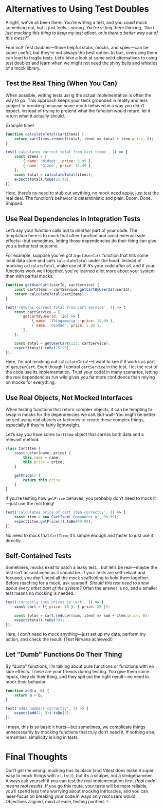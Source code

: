 # Alternatives to Using Test Doubles

Alright, we've all been there. You’re writing a test, and you _could_ mock something out, but it just feels… wrong. You’re sitting there thinking, _“Am I just mocking this thing to keep my test afloat, or is there a better way out of this mess?”_

Fear not! Test doubles—those helpful stubs, mocks, and spies—can be super useful, but they’re not always the best option. In fact, overusing them can lead to fragile tests. Let’s take a look at some solid alternatives to using test doubles and learn when we might not need the shiny bells and whistles of a mock library.

## Test the Real Thing (When You Can)

When possible, writing tests using the actual implementation is often the way to go. This approach keeps your tests grounded in reality and less subject to breaking because some mock behaved in a way you didn’t expect. Instead of trying to pretend what the function would return, let it return what it actually should.

Example time!

```javascript
function calculateTotal(cartItems) {
	return cartItems.reduce((total, item) => total + item.price, 0);
}

test('calculates correct total from cart items', () => {
	const items = [
		{ name: 'Widget', price: 9.99 },
		{ name: 'Gizmo', price: 12.49 },
	];
	const total = calculateTotal(items);
	expect(total).toBe(22.48);
});
```

Here, there’s no need to stub out anything, no mock need apply, just test the real deal. The function’s behavior is deterministic and plain. Boom. Done. Shipped.

## Use Real Dependencies in Integration Tests

Let’s say your function calls out to _another_ part of your code. The temptation here is to mock that other function and avoid external side effects—but sometimes, letting those dependencies do their thing can give you a better test outcome.

For example, suppose you’ve got a `getUserCart` function that hits some local data store and calls `calculateTotal` under the hood. Instead of mocking `calculateTotal`, make use of it! It’s your code after all, and if your functions work well together, you’ve learned a lot more about your system than with partial mocks.

```javascript
function getUserCart(userId, cartService) {
	const cartItems = cartService.getCartByUserId(userId);
	return calculateTotal(cartItems);
}

test('returns correct total from cart service', () => {
	const cartService = {
		getCartByUserId: (id) => [
			{ name: 'Thingamajig', price: 19.99 },
			{ name: 'Doodad', price: 5.99 },
		],
	};

	const total = getUserCart(123, cartService);
	expect(total).toBe(25.98);
});
```

Here, I’m not mocking out `calculateTotal`—I want to see if it works as part of `getUserCart`. Even though I control `cartService` in the test, I let the rest of the code use its implementation. Trust your code! In many scenarios, letting the real dependencies run wild gives you far more confidence than relying on mocks for everything.

## Use Real Objects, Not Mocked Interfaces

When testing functions that return complex objects, it can be tempting to swap in mocks for the dependencies we call. But wait! You might be better served using real objects or factories to create these complex things, especially if they’re fairly lightweight.

Let’s say you have some `CartItem` object that carries both data and a relevant method.

```javascript
class CartItem {
	constructor(name, price) {
		this.name = name;
		this.price = price;
	}

	getPrice() {
		return this.price;
	}
}
```

If you’re testing how `getPrice` behaves, you probably don’t need to mock it—just use the real thing!

```javascript
test('calculates price of cart item correctly', () => {
	const item = new CartItem('Component A', 99.99);
	expect(item.getPrice()).toBe(99.99);
});
```

No need to mock that `CartItem`; it’s simple enough and faster to just use it directly.

## Self-Contained Tests

Sometimes, mocks exist to patch a leaky test… but let’s be real—maybe the test isn’t as contained as it _should_ be. If your tests are self-reliant and focused, you don't need all the mock scaffolding to hold them together. Before reaching for a mock, ask yourself: _Should this test need to know about every other part of the system?_ Often the answer is no, and a smaller test means no mocking is needed.

```javascript
test('correctly sums prices in cart', () => {
	const cart = [{ price: 10 }, { price: 20 }];

	const total = cart.reduce((sum, item) => sum + item.price, 0);
	expect(total).toBe(30);
});
```

Here, I don't need to mock anything—just set up my data, perform my action, and check the result. (Test Nirvana achieved!)

## Let "Dumb" Functions Do Their Thing

By “dumb” functions, I’m talking about pure functions or functions with no side effects. These are your friends during testing. You give them some inputs, they do their thing, and they spit out the right result—no need to mock their behavior.

```javascript
function add(a, b) {
	return a + b;
}

test('adds numbers correctly', () => {
	expect(add(2, 3)).toBe(5);
});
```

I mean, this is so basic it hurts—but sometimes, we complicate things unnecessarily by mocking functions that truly don’t need it. If nothing else, remember: simplicity is king in tests.

# Final Thoughts

Don’t get me wrong: mocking _has_ its place (and Vitest does make it super easy to mock things with `vi.fn()`), but it’s a scalpel, not a sledgehammer. Always ask yourself if you can test the real implementation first. _Real code means real results._ If you go this route, your tests will be more reliable, you’ll spend less time worrying about mocking intricacies, and you can laser-focus on breaking your code in ways only _real_ users would. Objectives aligned, mind at ease, testing purified. ✨
